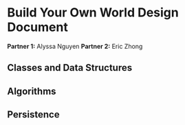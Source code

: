 # Build Your Own World Design Document

**Partner 1:**
Alyssa Nguyen
**Partner 2:**
Eric Zhong
## Classes and Data Structures

## Algorithms

## Persistence
